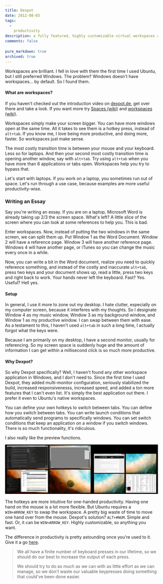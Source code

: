 ```yaml
---
title: Dexpot
date: 2012-08-03
tags:
  -
    productivity
description: a fully featured, highly customizable virtual workspaces application. for windows.
comments: false

pure_markdown: true
archived: true
---
```


<p>
  Workspaces are brilliant. I fell in love with them the first time I used Ubuntu, but I still preferred Windows. The problem? Windows doesn't have workspaces... by default. So I found them.
</p>

<p>
  <h4>What are workspaces?</h4>
</p>

<p>
  If you haven't checked out the introduction video on <a href="http://dexpot.de/">dexpot.de</a>, get over there and take a look. If you want more try <a href="http://en.wikipedia.org/wiki/Spaces_(software)">Spaces (wiki)</a> and <a href="http://en.wikipedia.org/wiki/Workspace#Graphical_interfaces">workspaces (wiki)</a>.
</p>

<p>
  Workspaces simply make your screen bigger. You can have more windows open at the same time. All it takes to see them is a hotkey press, instead of <code>alt+tab</code>. If you know me, I love being more productive, and doing more, faster. So workspaces just make sense.
</p>

<p>
  The most costly transition time is between your mouse and your keyboard. Less so for laptops. And then your second most costly transition time is opening another window, say with <code>alt+tab</code>. Try using <code>alt+tab</code> when you have more than 6 applications or tabs open. Workspaces help you try to bypass that.
</p>

<p>
  Let's start with laptops. If you work on a laptop, you sometimes run out of space. Let's run through a use case, because examples are more useful productivity-wise.
</p>

<p>
  <h3>Writing an Essay</h3>
</p>

<p>
  Say you're writing an essay. If you are on a laptop, Microsoft Word is already taking up 2/3 the screen space. What's left? A little slice of the screen where you can look at some references to help you. This is bad.
</p>

<p>
  Enter workspaces. Now, instead of putting the two windows in the same screen, we can split them up. Put Window 1 as the Word Document. Window 2 will have a reference page. Window 3 will have another reference page. Windows 4 will have another page, or iTunes so you can change the music every once in a while.
</p>

<p>
  Now, you can write a bit in the Word document, realize you need to quickly reference something, and instead of the costly and inaccurate <code>alt+tab</code>, press two keys and your document shows up, read a little, press two keys and right back to work. Your hands never left the keyboard. Fast? Yes. Useful? Hell yes.
</p>

<p>
  <h4>Setup</h4>
</p>

<p>
  In general, I use it more to zone out my desktop. I hate clutter, especially on my computer screen, because it interferes with my thoughts. So I designate Window 4 as my music window, Window 3 as my background window, and Window 1 as my productive window. I can swap between them with ease. As a testament to this, I haven't used <code>alt+tab</code> in such a long time, I actually forgot what the keys were.
</p>

<p>
  Because I am primarily on my desktop, I have a second monitor, usually for referencing. So my screen space is suddenly huge and the amount of information I can get within a millisecond click is so much more productive.
</p>

<p>
  <h4>Why Dexpot?</h4>
</p>

<p>
  So why Dexpot specifically? Well, I haven't found any other workspace application in Windows, and I don't need to. Since the first time I used Dexpot, they added multi-monitor configuration, seriously stabilized the build, increased responsivenesss, increased speed, and added a ton more features that I can't even list. It's simply the best application out there. I prefer it even to Ubuntu's native workspaces.
</p>

<p>
  You can define your own hotkeys to switch between tabs. You can define how you switch between tabs. You can write launch conditions that automatically send programs to specifically windows. You can set switch conditions that keep an application on a window if you switch windows. There is so much functionality, it's ridiculous.
</p>

<p>
  I also really like the preview functions.
</p>

<p>
    <a href="/images/dexpot1.png" title="workspace preview is pretty cool" rel="tetris" class="fancybox">
      <img src="/images/dexpot1.png" alt="workspace preview is pretty cool" class="scale-with-grid" />
    </a>
</p>

<p>
  The hotkeys are more intuitive for one-handed productivity. Having one hand on the mouse is a lot more flexible. But Ubuntu requires a <code>WIN+ARROW_KEY</code> to swap the workspace. A pretty big waste of time to move one hand over from the mouse. Dexpot's solution? <code>ALT+#NUM</code>. Simple and fast. Or, it can be <code>WIN+ARROW_KEY</code>. Highly customizable, so anything you want.
</p>

<p>
  The difference in productivity is pretty astounding once you're used to it. Give it a go <a href="http://dexpot.de/?id=download" target="_blank">here</a>.
</p>

<p>
    <blockquote>
      <p>
        We all have a finite number of keyboard presses in our lifetime, so we should do our best to increase the output of each press.
      </p>
      <p>
        We should try to do as much as we can with as little effort as we can manage, so we don't waste our valuable keypresses doing something that could've been done easier.
      </p>
    </blockquote>
</p>
